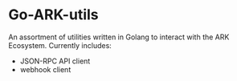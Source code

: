 # Go-ARK-utils
An assortment of utilities written in Golang to interact with the ARK Ecosystem.
Currently includes:
- JSON-RPC API client
- webhook client